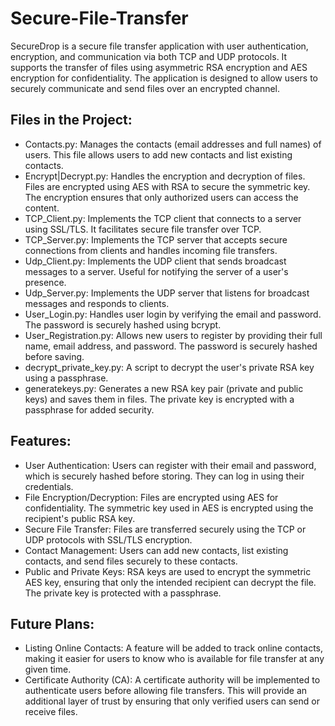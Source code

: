 # Secure-File-Transfer
SecureDrop is a secure file transfer application with user authentication, encryption, and communication via both TCP and UDP protocols. It supports the transfer of files using asymmetric RSA encryption and AES encryption for confidentiality. The application is designed to allow users to securely communicate and send files over an encrypted channel.

## Files in the Project:
* Contacts.py: Manages the contacts (email addresses and full names) of users. This file allows users to add new contacts and list existing contacts.
* Encrypt|Decrypt.py: Handles the encryption and decryption of files. Files are encrypted using AES with RSA to secure the symmetric key. The encryption ensures that only authorized users can access the content.
* TCP_Client.py: Implements the TCP client that connects to a server using SSL/TLS. It facilitates secure file transfer over TCP.
* TCP_Server.py: Implements the TCP server that accepts secure connections from clients and handles incoming file transfers.
* Udp_Client.py: Implements the UDP client that sends broadcast messages to a server. Useful for notifying the server of a user's presence.
* Udp_Server.py: Implements the UDP server that listens for broadcast messages and responds to clients.
* User_Login.py: Handles user login by verifying the email and password. The password is securely hashed using bcrypt.
* User_Registration.py: Allows new users to register by providing their full name, email address, and password. The password is securely hashed before saving.
* decrypt_private_key.py: A script to decrypt the user's private RSA key using a passphrase.
* generatekeys.py: Generates a new RSA key pair (private and public keys) and saves them in files. The private key is encrypted with a passphrase for added security.

 ## Features:
* User Authentication: Users can register with their email and password, which is securely hashed before storing. They can log in using their credentials.
* File Encryption/Decryption: Files are encrypted using AES for confidentiality. The symmetric key used in AES is encrypted using the recipient's public RSA key.
* Secure File Transfer: Files are transferred securely using the TCP or UDP protocols with SSL/TLS encryption.
* Contact Management: Users can add new contacts, list existing contacts, and send files securely to these contacts.
* Public and Private Keys: RSA keys are used to encrypt the symmetric AES key, ensuring that only the intended recipient can decrypt the file. The private key is protected with a passphrase.

## Future Plans:
* Listing Online Contacts: A feature will be added to track online contacts, making it easier for users to know who is available for file transfer at any given time.
* Certificate Authority (CA): A certificate authority will be implemented to authenticate users before allowing file transfers. This will provide an additional layer of trust by ensuring that only verified users can send or receive files.

